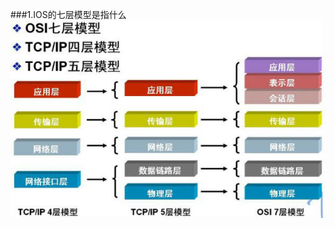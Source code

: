 ###1.IOS的七层模型是指什么
![七层模型图片](https://github.com/xiajunqcy/blog/raw/master/Screenshots/http/http_1.jpg)